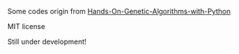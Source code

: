Some codes origin from [Hands-On-Genetic-Algorithms-with-Python](https://github.com/PacktPublishing/Hands-On-Genetic-Algorithms-with-Python/)

MIT license

Still under development!